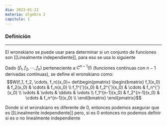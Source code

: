 ```yaml
---
dia: 2023-01-22
materia: algebra 2
capitulo: 1
---
```

### Definición
---
El wronskiano se puede usar para determinar si un conjunto de funciones son [[Linealmente independiente]], para eso se usa lo siguiente

Dado $\{f_1, f_2, \cdots, f_n\}$ perteneciente a $C^{n-1}(I)$ (funciones continuas con $n-1$ derivadas continuas), se define el wronskiano como:
$$W(f_1, f_2, \cdots, f_n)(x_0)= det\begin{pmatrix}
\begin{bmatrix}
f_1(x_0)       & f_2(x_0)       & \cdots & f_n(x_0)       \\
f_1^{'}(x_0)   & f_2^{'}(x_0)   & \cdots & f_n^{'}(x_0)   \\
\vdots         & \vdots         & \ddots & \vdots         \\ 
f_1^{n-1}(x_0) & f_2^{n-1}(x_0) & \cdots & f_n^{n-1}(x_0) \\
\end{bmatrix}
\end{pmatrix}$$

Donde si el wronskiano es diferente de 0, entonces podemos asegurar que es [[Linealmente independiente]] pero, si es 0 entonces no podemos definir si es o no linealmente independiente